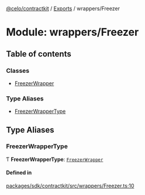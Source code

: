 [@celo/contractkit](../README.md) / [Exports](../modules.md) / wrappers/Freezer

# Module: wrappers/Freezer

## Table of contents

### Classes

- [FreezerWrapper](../classes/wrappers_Freezer.FreezerWrapper.md)

### Type Aliases

- [FreezerWrapperType](wrappers_Freezer.md#freezerwrappertype)

## Type Aliases

### FreezerWrapperType

Ƭ **FreezerWrapperType**: [`FreezerWrapper`](../classes/wrappers_Freezer.FreezerWrapper.md)

#### Defined in

[packages/sdk/contractkit/src/wrappers/Freezer.ts:10](https://github.com/celo-org/developer-tooling/blob/master/packages/sdk/contractkit/src/wrappers/Freezer.ts#L10)
